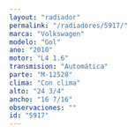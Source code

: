 ```yaml
---
layout: "radiador"
permalink: "/radiadores/5917/"
marca: "Volkswagen"
modelo: "Gol"
ano: "2010"
motor: "L4 1.6"
transmision: "Automática"
parte: "M-12528"
clima: "Con clima"
alto: "24 3/4"
ancho: "16 7/16"
observaciones: ""
id: "5917"
---
```


